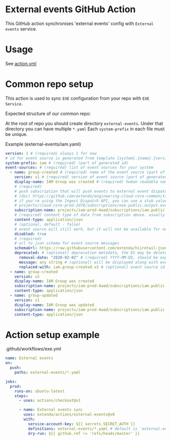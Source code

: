 # External events GitHub Action

This GitHub action synchronises 'external events' config with `External events` service.

# Usage

See [action.yml](action.yml)

# Common repo setup

This action is used to sync `EXE` configuration from your repo with `EXE Service`.

Expected structure of our common repo:

At the root of repo you should create directory `external-events`.
Under that directory you can have multiple `*.yaml`
Each `system-prefix` in each file must be unique.

Example (external-events/iam.yaml)

```yaml
version: 1 # (required) always 1 for now
# id for event source is generated from template {system}.{name}.{version}
system-prefix: iam # (required) (part of generated id)
event-sources: # (required) list of event sources for your system
  - name: group-created # (required) name of the event source (part of generated id)
    version: v1 # (required) version of event source (part of generated id)
    display-name: IAM Group was created # (required) human readable name for event source
    # (required)
    # push subscription that will push events to external event dispatch API
    # (doc) https://github.com/extenda/engineering-cloud-core-common/tree/master/docs/exe/internal
    # if you're using the Ingest Dispatch API, you can use a stub value for subscription:
    # projects/cloud-core-prod-2d76/subscriptions/exe.public.output.events.v1+exe.event
    subscription-name: projects/iam-prod-4aad/subscriptions/iam.public.output.events.v1+iam.group-created
    # (required) content type of data from subscription above. usually application/json
    content-type: application/json
    # (optional, default - false)
    # event source will still work, but it will not be available for new webhooks
    disabled: true
    # (required)
    # url to json schema for event source messages
    schemaUrl: https://raw.githubusercontent.com/extenda/hiiretail-json-schema-registry/master/external-events/cloud-core/event-source-schema.json
    deprecated: # (optional) deprecation metadata, the ES may be deleted after the "removal-date"
      removal-date: "2020-02-02" # (required) YYYY-MM-DD, should be explicitly specified as a string with double quotes
      message: any string # (optional) will be displayed along with event messages
      replaced-with: iam.group-created.v2 # (optional) event source id that will replace the deprecated
  - name: group-created
    version: v2
    display-name: IAM Group was created
    subscription-name: projects/iam-prod-4aad/subscriptions/iam.public.output.events.v2+iam.group-created
    content-type: application/json
  - name: group-updated
    version: v1
    display-name: IAM Group was updated
    subscription-name: projects/iam-prod-4aad/subscriptions/iam.public.output.events.v1+iam.group-updated
    content-type: application/json
```

# Action setup example

.github/workflows/exe.yml

```yaml
name: External events
on:
  push:
    paths: external-events/*.yaml

jobs:
  prod:
    runs-on: ubuntu-latest
    steps:
      - uses: actions/checkout@v1

      - name: External events sync
        uses: extenda/actions/external-events@v0
        with:
          service-account-key: ${{ secrets.SECRET_AUTH }}
          definitions: external-events/*.yaml # default is `external-events/*.yaml`
          dry-run: ${{ github.ref != 'refs/heads/master' }}
```
